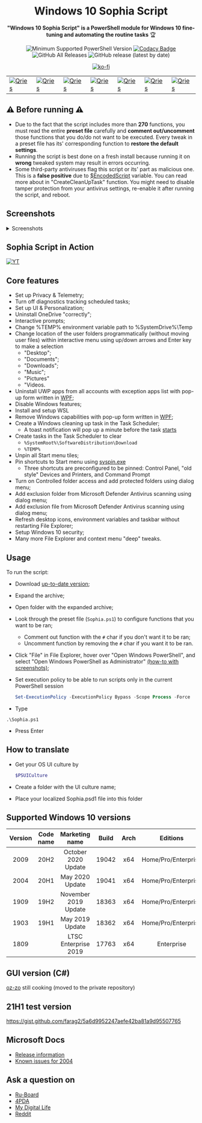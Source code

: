 <div align="center">
  <h1>Windows 10 Sophia Script</h1>

**"Windows 10 Sophia Script" is a PowerShell module for Windows 10 fine-tuning and automating the routine tasks** 🏆

![Minimum Supported PowerShell Version](https://img.shields.io/badge/PowerShell-5.1-brightgreen.svg)
[![Codacy Badge](https://app.codacy.com/project/badge/Grade/b1ce4ce852f148a88c47ea33ad172044)](https://www.codacy.com/manual/farag2/Windows-10-Sophia-Script)
![GitHub All Releases](https://img.shields.io/github/downloads/farag2/Windows-10-Setup-Script/total)
![GitHub release (latest by date)](https://img.shields.io/github/v/release/farag2/Windows-10-Sophia-Script)

[![ko-fi](https://www.ko-fi.com/img/githubbutton_sm.svg)](https://ko-fi.com/Q5Q51QUJC)
</div>

<table>
	<tr>
		<td>
			<a href="https://youtu.be/8E6OT_QcHaU?t=370">
				<img alt="Qries" src="https://i.imgur.com/mADOh3c.png">
			</a>
		</td>
		<td>
			<a href="https://4sysops.com/archives/windows-10-sophia-script-powershell-functions-for-windows-10-fine-tuning-and-automating-routine-configuration-tasks/">
				<img alt="Qries" src="https://i.imgur.com/cZ32Hkt.png">
			</a>
		</td>
		<td>
			<a href="https://www.ghacks.net/2020/09/27/windows-10-setup-script-has-a-new-name-and-is-now-easier-to-use/">
				<img alt="Qries" src="https://i.imgur.com/K4f8VBo.png">
			</a>
		</td>
		<td>
			<a href="https://www.neowin.net/news/this-windows-10-setup-script-lets-you-fine-tune-around-150-functions-for-new-installs">
				<img alt="Qries" src="https://i.imgur.com/5fILFqz.png">
			</a>
		</td>
		<td>
			<a href="https://www.comss.ru/page.php?id=8019">
				<img alt="Qries" src="https://cdn.comss.net/img/logo51.png">
			</a>
		</td>
		<td>
			<a href="https://habr.com/en/post/521202">
				<img alt="Qries" src="https://i.imgur.com/cXWLr4I.png">
			</a>
		</td>
		<td>
			<a href="https://www.deskmodder.de/blog/2020/09/25/windows-10-sophia-script-windows-10-feintuning-mit-powershell/">
				<img alt="Qries" src="https://i.imgur.com/6sAI2wZ.png">
			</a>
		</td>
	</tr>
</table>

## ⚠️ Before running ⚠️

* Due to the fact that the script includes more than **270** functions, you must read the entire **preset file** carefully and **comment out/uncomment** those functions that you do/do not want to be executed. Every tweak in a preset file has its' corresponding function to **restore the default settings**.
* Running the script is best done on a fresh install because running it on **wrong** tweaked system may result in errors occurring.
* Some third-party antiviruses flag this script or its' part as malicious one. This is a **false positive** due to [$EncodedScript](https://github.com/farag2/Windows-10-Sophia-Script/blob/0f9bbee7e1d43f487eb0855e0d1e44ff569fc4a9/200x/2004.ps1#L2837) variable. You can read more about in "CreateCleanUpTask" function. You might need to disable tamper protection from your antivirus settings, re-enable it after running the script, and reboot.

## Screenshots

<details>
  <summary>Screenshots</summary>
  
![Image](https://i.imgur.com/5up2HrJ.png)
![Image](https://i.imgur.com/AXY12aJ.png)
</details>

## Sophia Script in Action

[![YT](https://i.imgur.com/mADOh3c.png)](https://youtu.be/TpYxw3FYoNk)

## Core features

* Set up Privacy & Telemetry;
* Turn off diagnostics tracking scheduled tasks;
* Set up UI & Personalization;
* Uninstall OneDrive "correctly";
* Interactive prompts;
* Change %TEMP% environment variable path to %SystemDrive%\Temp
* Change location of the user folders programmatically (without moving user files) within interactive menu using up/down arrows and Enter key to make a selection
  * "Desktop";
  * "Documents";
  * "Downloads";
  * "Music";
  * "Pictures"
  * "Videos.
* Uninstall UWP apps from all accounts with exception apps list with pop-up form written in [WPF](#Screenshots);
* Disable Windows features;
* Install and setup WSL
* Remove Windows capabilities with pop-up form written in [WPF](#Screenshots);
* Create a Windows cleaning up task in the Task Scheduler;
  * A toast notification will pop up a minute before the task [starts](#Screenshots)
* Create tasks in the Task Scheduler to clear
  * ```%SystemRoot%\SoftwareDistribution\Download```
  * ```%TEMP%```
* Unpin all Start menu tiles;
* Pin shortcuts to Start menu using [syspin.exe](http://www.technosys.net/products/utils/pintotaskbar)
  * Three shortcuts are preconfigured to be pinned: Control Panel, "old style" Devices and Printers, and Command Prompt
* Turn on Controlled folder access and add protected folders using dialog menu;
* Add exclusion folder from Microsoft Defender Antivirus scanning using dialog menu;
* Add exclusion file from Microsoft Defender Antivirus scanning using dialog menu;
* Refresh desktop icons, environment variables and taskbar without restarting File Explorer;
* Setup Windows 10 security;
* Many more File Explorer and context menu "deep" tweaks.

## Usage

To run the script:

* Download [up-to-date version](https://github.com/farag2/Windows-10-Sophia-Script/releases/latest);
* Expand the archive;
* Open folder with the expanded archive;
* Look through the preset file (`Sophia.ps1`) to configure functions that you want to be ran;
  * Comment out function with the ```#``` char if you don't want it to be ran;
  * Uncomment function by removing the ```#``` char if you want it to be ran.
* Click "File" in File Explorer, hover over "Open Windows PowerShell", and select "Open Windows PowerShell as Administrator" [(how-to with screenshots)](https://www.howtogeek.com/662611/9-ways-to-open-powershell-in-windows-10/);
* Set execution policy to be able to run scripts only in the current PowerShell session

  ```powershell
  Set-ExecutionPolicy -ExecutionPolicy Bypass -Scope Process -Force
  ```

* Type

```
.\Sophia.ps1
```

* Press Enter

## How to translate

* Get your OS UI culture by

   ```powershell
   $PSUICulture
   ```

* Create a folder with the UI culture name;
* Place your localized Sophia.psd1 file into this folder

## Supported Windows 10 versions

|Version|Code name|   Marketing name   |Build | Arch |      Editions     | Script version |
|:-----:|:-------:|:------------------:|:----:|:----:|:-----------------:|:--------------:|
| 2009  |  20H2   |October 2020 Update |19042 |  x64 |Home/Pro/Enterprise|[5.1.1](https://github.com/farag2/Windows-10-Sophia-Script/releases/latest)|
| 2004  |  20H1   |   May 2020 Update  |19041 |  x64 |Home/Pro/Enterprise|[5.1.1](https://github.com/farag2/Windows-10-Sophia-Script/releases/latest)|
| 1909  |  19H2   |November 2019 Update|18363 |  x64 |Home/Pro/Enterprise|[4.5](https://github.com/farag2/Windows-10-Sophia-Script/tree/master/4.x%20(outdated)/190x)|
| 1903  |  19H1   |   May 2019 Update  |18362 |  x64 |Home/Pro/Enterprise|[4.5](https://github.com/farag2/Windows-10-Sophia-Script/tree/master/4.x%20(outdated)/190x)|
| 1809  |         |LTSC Enterprise 2019|17763 |  x64 |   Enterprise      |[4.5](https://github.com/farag2/Windows-10-Sophia-Script/tree/master/LTSC)|

## GUI version (C#)

[oz-zo](https://github.com/oz-zo) still cooking (moved to the private repository)

## 21H1 test version
https://gist.github.com/farag2/5a6d9952247aefe42ba81a9d95507765

## Microsoft Docs

* [Release information](https://docs.microsoft.com/en-us/windows/release-information)
* [Known issues for 2004](https://docs.microsoft.com/ru-ru/windows/release-information/status-windows-10-2004)

## Ask a question on

* [Ru-Board](http://forum.ru-board.com/topic.cgi?forum=62&topic=30617#15)
* [4PDA](https://4pda.ru/forum/index.php?s=&showtopic=523489&view=findpost&p=95909388)
* [My Digital Life](https://forums.mydigitallife.net/threads/powershell-script-setup-windows-10.81675/)
* [Reddit](https://www.reddit.com/r/PowerShell/comments/go2n5v/powershell_script_setup_windows_10/)
